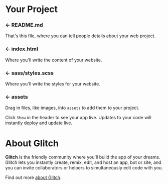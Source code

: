 Your Project
============

### ← README.md

That's this file, where you can tell people details about your web project.

### ← index.html

Where you'll write the content of your website.

### ← sass/styles.scss

Where you'll write the styles for your website.

### ← assets

Drag in files, like images, into `assets` to add them to your project.


Click `Show` in the header to see your app live. Updates to your code will instantly deploy and update live.


About Glitch
============

**Glitch** is the friendly community where you'll build the app of your dreams. Glitch lets you instantly create, remix, edit, and host an app, bot or site, and you can invite collaborators or helpers to simultaneously edit code with you.

Find out more [about Glitch](https://glitch.com/about).